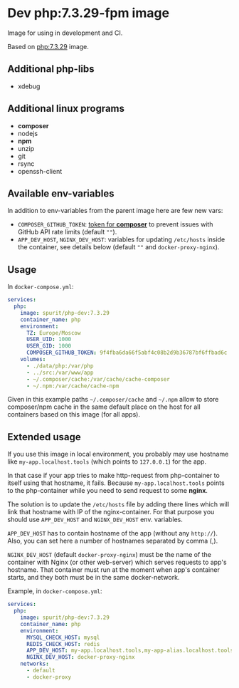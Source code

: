 # Dev php:7.3.29-fpm image

Image for using in development and CI.

Based on [php:7.3.29](../../php/7.3.29/) image.

## Additional php-libs

- xdebug

## Additional linux programs

- **composer**
- nodejs
- **npm**
- unzip
- git
- rsync
- openssh-client

## Available env-variables

In addition to env-variables from the parent image here are few new vars:

- `COMPOSER_GITHUB_TOKEN`: [token for **composer**](https://getcomposer.org/doc/articles/troubleshooting.md#api-rate-limit-and-oauth-tokens) to prevent issues with GitHub API rate limits (default `""`).
- `APP_DEV_HOST`, `NGINX_DEV_HOST`: variables for updating `/etc/hosts` inside the container, see details below (default `""` and `docker-proxy-nginx`). 

## Usage

In `docker-compose.yml`:

```yaml
services:
  php:
    image: spurit/php-dev:7.3.29
    container_name: php
    environment:
      TZ: Europe/Moscow
      USER_UID: 1000
      USER_GID: 1000
      COMPOSER_GITHUB_TOKEN: 9f4fba6da66f5abf4c08b2d9b36787bf6ffbad6c
    volumes:
      - ./data/php:/var/php
      - ../src:/var/www/app
      - ~/.composer/cache:/var/cache/cache-composer
      - ~/.npm:/var/cache/cache-npm
```

Given in this example paths `~/.composer/cache` and `~/.npm` allow to store 
composer/npm cache in the same default place on the host for all containers 
based on this image (for all apps).

## Extended usage

If you use this image in local environment, you probably may use hostname
like `my-app.localhost.tools` (which points to `127.0.0.1`) for the app.

In that case if your app tries to make http-request from php-container
to itself using that hostname, it fails. Because `my-app.localhost.tools`
points to the php-container while you need to send request to some **nginx**.

The solution is to update the `/etc/hosts` file by adding there lines which
will link that hostname with IP of the nginx-container. For that purpose
you should use `APP_DEV_HOST` and `NGINX_DEV_HOST` env. variables.

`APP_DEV_HOST` has to contain hostname of the app (without any `http://`).
Also, you can set here a number of hostnames separated by comma (,).

`NGINX_DEV_HOST` (default `docker-proxy-nginx`) must be the name of the 
container with Nginx (or other web-server) which serves requests to app's
hostname. That container must run at the moment when app's container starts,
and they both must be in the same docker-network.

Example, in `docker-compose.yml`:

```yaml
services:
  php:
    image: spurit/php-dev:7.3.29
    container_name: php
    environment:
      MYSQL_CHECK_HOST: mysql
      REDIS_CHECK_HOST: redis
      APP_DEV_HOST: my-app.localhost.tools,my-app-alias.localhost.tools
      NGINX_DEV_HOST: docker-proxy-nginx
    networks:
      - default
      - docker-proxy
```